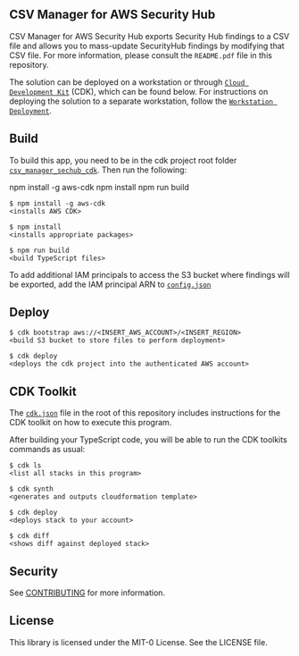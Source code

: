 ## CSV Manager for AWS Security Hub

CSV Manager for AWS Security Hub exports Security Hub findings to a CSV file and allows you to mass-update SecurityHub findings by modifying that CSV file. For more information, please consult the `README.pdf` file in this repository.

The solution can be deployed on a workstation or through [`Cloud Development Kit`](https://docs.aws.amazon.com/cdk/v2/guide/home.html) (CDK), which can be found below. For instructions on deploying the solution to a separate workstation, follow the [`Workstation Deployment`](/Workstation%20Deployment.pdf). 

## Build

To build this app, you need to be in the cdk project root folder [`csv_manager_sechub_cdk`](/csv_manager_sechub_cdk/). Then run the following:

npm install -g aws-cdk
npm install
npm run build

    $ npm install -g aws-cdk
    <installs AWS CDK>

    $ npm install
    <installs appropriate packages>

    $ npm run build
    <build TypeScript files>

To add additional IAM principals to access the S3 bucket where findings will be exported, add the IAM principal ARN to [`config.json`](/csv_manager_sechub_cdk/config.json)
## Deploy

    $ cdk bootstrap aws://<INSERT_AWS_ACCOUNT>/<INSERT_REGION>
    <build S3 bucket to store files to perform deployment>

    $ cdk deploy
    <deploys the cdk project into the authenticated AWS account>

## CDK Toolkit

The [`cdk.json`](/csv_manager_sechub_cdk/cdk.json) file in the root of this repository includes
instructions for the CDK toolkit on how to execute this program.

After building your TypeScript code, you will be able to run the CDK toolkits commands as usual:

    $ cdk ls
    <list all stacks in this program>

    $ cdk synth
    <generates and outputs cloudformation template>

    $ cdk deploy
    <deploys stack to your account>

    $ cdk diff
    <shows diff against deployed stack>

## Security

See [CONTRIBUTING](CONTRIBUTING.md#security-issue-notifications) for more information.

## License

This library is licensed under the MIT-0 License. See the LICENSE file.


